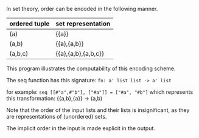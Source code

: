 In set theory,
order can be encoded in the following manner.


ordered tuple | set representation
--------------|------------------------
(a)           | {{a}}
(a,b)         | {{a},{a,b}}
(a,b,c)       | {{a},{a,b},{a,b,c}}


This program illustrates the computability of this
encoding scheme.

The seq function has this signature:
`fn: a' list list -> a' list`

for example:
`seq [[#"a",#"b"], ["#a"]] = ["#a", "#b"]`
which represents this transformation:
{{a,b},{a}} -> (a,b)

Note that the order of the input lists and their lists
is insignificant, as they are representations of (unordered) sets.

The implicit order in the input is made explicit in the output.

